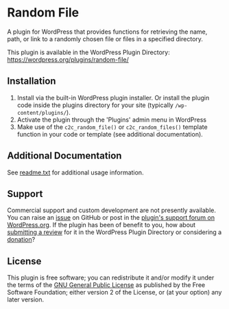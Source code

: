 # Random File

A plugin for WordPress that provides functions for retrieving the name, path, or link to a randomly chosen file or files in a specified directory.

This plugin is available in the WordPress Plugin Directory: https://wordpress.org/plugins/random-file/


## Installation

1. Install via the built-in WordPress plugin installer. Or install the plugin code inside the plugins directory for your site (typically `/wp-content/plugins/`).
2. Activate the plugin through the 'Plugins' admin menu in WordPress
3. Make use of the `c2c_random_file()` or `c2c_random_files()` template function in your code or template (see additional documentation).


## Additional Documentation

See [readme.txt](https://github.com/coffee2code/random-file/blob/master/readme.txt) for additional usage information.


## Support

Commercial support and custom development are not presently available. You can raise an [issue](https://github.com/coffee2code/random-file/issues) on GitHub or post in the [plugin's support forum on WordPress.org](https://wordpress.org/support/plugin/random-file/). If the plugin has been of benefit to you, how about [submitting a review](https://wordpress.org/support/plugin/random-file/reviews/) for it in the WordPress Plugin Directory or considering a [donation](https://www.paypal.com/cgi-bin/webscr?cmd=_s-xclick&hosted_button_id=6ARCFJ9TX3522)?


## License

This plugin is free software; you can redistribute it and/or modify it under the terms of the [GNU General Public License](https://www.gnu.org/licenses/gpl-2.0.html) as published by the Free Software Foundation; either version 2 of the License, or (at your option) any later version.